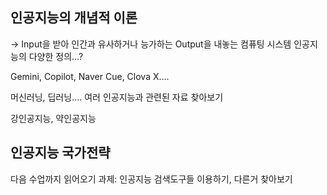 ## 인공지능의 개념적 이론
-> Input을 받아 인간과 유사하거나 능가하는 Output을 내놓는 컴퓨팅 시스템
인공지능의 다양한 정의...?

Gemini, Copilot, Naver Cue, Clova X....

머신러닝, 딥러닝.... 여러 인공지능과 관련된 자료 찾아보기

강인공지능, 약인공지능

## 인공지능 국가전략
다음 수업까지 읽어오기
과제: 인공지능 검색도구들 이용하기, 다른거 찾아보기